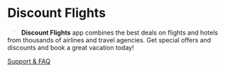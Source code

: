 # Discount Flights

<img src="http://travelmobcommunity.github.io/arabic3/icon.svg" style="zoom:10%; float: left; padding: 50px 150px" />**Discount Flights** app combines the best deals on flights and hotels from thousands of airlines and travel agencies. Get special offers and discounts and book a great vacation today!

[Support & FAQ](https://arabicbestflights.nethouse.ru)

